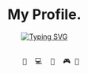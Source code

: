 <div align="center">
  <h1>My Profile.</h1>
  <a href="https://git.io/typing-svg"><img src="https://readme-typing-svg.demolab.com?font=Fira+Code&pause=1000&color=9A9A9A&center=true&vCenter=true&repeat=false&width=435&lines=Hey%2C+Welcome+to+my+page+GitHub+!" alt="Typing SVG" /></a>
<br><br>
  <pre>
    💼  💻  📖  🎮 🐾 
</pre>

</div>

